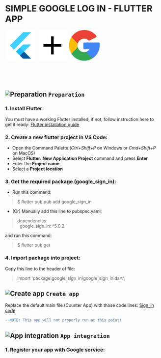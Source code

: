 # SIMPLE GOOGLE LOG IN - FLUTTER APP
<p float="left">
<img src="./asset/flutter.png" width="100" alt="Flutter icon" title="Flutter">
<img src="./asset/add.png" width="100" alt="Flutter icon" title=" and ">
<img src="./asset/gg.png" width="100" alt="Flutter icon" title=" Google ">
 </p>
 <br><br><br>

## ![Preparation](https://via.placeholder.com/15/00ff005/000000?text=+) `Preparation`
### 1. Install Flutter:
You must have a working Flutter installed, if not, follow instruction here to get it ready: [Flutter installation guide](https://flutter.dev/docs/get-started/install)

### 2. Create a new flutter project in **VS Code**:
* Open the Command Palette (*Ctrl+Shift+P* on Windows or *Cmd+Shift+P* on MacOS)
* Select **Flutter: New Application Project** command and press **Enter**
* Enter the **Project name**
* Select a **Project location**

### 3. Get the required package (**google_sign_in**):
* Run this command:
> $ flutter pub pub add google_sign_in

* (Or) Manually add this line to pubspec.yaml:
> dependencies:<br>
> &nbsp;&nbsp;google_sign_in: ^5.0.2

and run this command:

> $ flutter pub get

### 4. Import package into project:
Copy this line to the header of file:

> import 'package:google_sign_in/google_sign_in.dart';


## ![Create app](https://via.placeholder.com/15/00ff005/000000?text=+) `Create app`
Replace the default main file (Counter App) with those code lines: [Sign_in code](https://pub.dev/packages/google_sign_in/example) 
```diff
- NOTE: This app will not properly run at this point!
```


## ![App integration](https://via.placeholder.com/15/00ff005/000000?text=+) `App integration`
### 1. Register your app with Google service:
